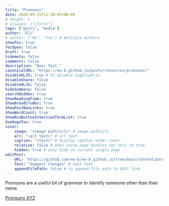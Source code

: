 ```yaml
---
title: "Pronouns"
date: 2020-09-15T11:30:03+00:00
# weight: 1
# aliases: ["/first"]
tags: ["posts", "media"]
author: "Eli"
# author: ["Me", "You"] # multiple authors
showToc: true
TocOpen: false
draft: true
hidemeta: false
comments: false
description: "Desc Text."
canonicalURL: "https://ew-b.github.io/posts/resources/pronouns/"
disableHLJS: true # to disable highlightjs
disableShare: false
disableHLJS: false
hideSummary: false
searchHidden: true
ShowReadingTime: true
ShowBreadCrumbs: true
ShowPostNavLinks: true
ShowWordCount: true
ShowRssButtonInSectionTermList: true
UseHugoToc: true
cover:
    image: "<image path/url>" # image path/url
    alt: "<alt text>" # alt text
    caption: "<text>" # display caption under cover
    relative: false # when using page bundles set this to true
    hidden: true # only hide on current single page
editPost:
    URL: "https://github.com/ew-b/ew-b.github.io/tree/main/content/posts/resources/pronouns.md"
    Text: "Suggest Changes" # edit text
    appendFilePath: false # to append file path to Edit link
---
```


Pronouns are a useful bit of grammar to identify someone other than their name. 

[Pronouny XYZ]("https://pronouny.xyz/)
